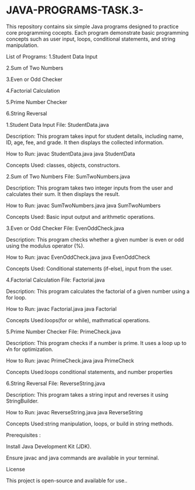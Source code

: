 # JAVA-PROGRAMS-TASK.3-
This repository contains six simple Java programs designed to practice core programming cocepts. Each program demonstrate basic programming concepts such as user input, loops, conditional statements, and string manipulation.

List of Programs:
1.Student Data Input

2.Sum of Two Numbers

3.Even or Odd Checker

4.Factorial Calculation

5.Prime Number Checker

6.String Reversal



1.Student Data Input
File: StudentData.java

Description: This program takes input for student details, including name, ID, age, fee, and grade. It then displays the collected information.

How to Run: javac StudentData.java java StudentData

Concepts Used: classes, objects, constructors.

2.Sum of Two Numbers
File: SumTwoNumbers.java

Description: This program takes two integer inputs from the user and calculates their sum. It then displays the result.

How to Run: javac SumTwoNumbers.java java SumTwoNumbers

Concepts Used: Basic input output and arithmetic operations.

3.Even or Odd Checker
File: EvenOddCheck.java

Description: This program checks whether a given number is even or odd using the modulus operator (%).

How to Run: javac EvenOddCheck.java java EvenOddCheck

Concepts Used: Conditional statements (if-else), input from the user.

4.Factorial Calculation
File: Factorial.java

Description: This program calculates the factorial of a given number using a for loop.

How to Run: javac Factorial.java java Factorial

Concepts Used:loops(for or while), mathmatical operations.

5.Prime Number Checker
File: PrimeCheck.java

Description: This program checks if a number is prime. It uses a loop up to √n for optimization.

How to Run: javac PrimeCheck.java java PrimeCheck

Concepts Used:loops conditional statements, and number properties

6.String Reversal
File: ReverseString.java

Description: This program takes a string input and reverses it using StringBuilder.

How to Run: javac ReverseString.java java ReverseString

Concepts Used:string manipulation, loops, or build in string methods.

Prerequisites :

Install Java Development Kit (JDK).

Ensure javac and java commands are available in your terminal.

License

This project is open-source and available for use..














